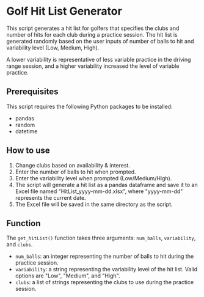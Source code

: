 # Golf Hit List Generator

This script generates a hit list for golfers that specifies the clubs and number of hits for each club during a practice session. The hit list is generated randomly based on the user inputs of number of balls to hit and variability level (Low, Medium, High).

A lower variability is representative of less variable practice in the driving range session, and a higher variability increased the level of variable practice. 

## Prerequisites
This script requires the following Python packages to be installed:
- pandas
- random
- datetime

## How to use
1. Change clubs based on availability & interest.
2. Enter the number of balls to hit when prompted.
3. Enter the variability level when prompted (Low/Medium/High).
4. The script will generate a hit list as a pandas dataframe and save it to an Excel file named "HitList_yyyy-mm-dd.xlsx", where "yyyy-mm-dd" represents the current date.
5. The Excel file will be saved in the same directory as the script.

## Function
The `get_hitList()` function takes three arguments: `num_balls`, `variability`, and `clubs`. 
- `num_balls`: an integer representing the number of balls to hit during the practice session.
- `variability`: a string representing the variability level of the hit list. Valid options are "Low", "Medium", and "High".
- `clubs`: a list of strings representing the clubs to use during the practice session.
